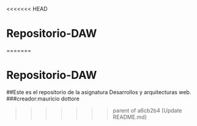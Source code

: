 <<<<<<< HEAD
# Repositorio-DAW
=======
# Repositorio-DAW
##Este es el repositorio de la asignatura Desarrollos y arquitecturas web.
###creador:mauricio dottore
>>>>>>> parent of a6cb2b4 (Update README.md)
